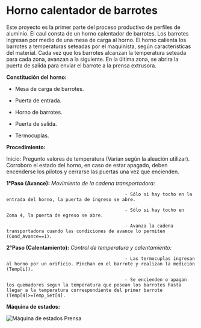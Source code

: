 # Horno calentador de barrotes
Este proyecto es la primer parte del proceso productivo de perfiles de aluminio. El caul consta de un horno calentador de barrotes. Los barrotes ingresan por medio de una mesa de carga al horno. El horno calienta los barrotes a temperaturas seteadas por el maquinista, según características del material. Cada vez que los barrotes alcanzan la temperatura seteada para cada zona, avanzan a la siguiente. En la última zona, se abrira la puerta de salida para enviar el barrote a la prensa extrusora.

__Constitución del horno:__

- Mesa de carga de barrotes.

- Puerta de entrada.

- Horno de barrotes.

- Puerta de salida.

- Termocuplas.

__Procedimiento:__ 

Inicio: Pregunto valores de temperatura (Varían según la aleación utilizar). Corroboro el estado del horno, en caso de estar apagado, deben encenderse los pilotos y cerrarse las puertas una vez que encienden.

__1°Paso (Avance):__ *Movimiento de la cadena transportadora:* 

                                                - Sólo si hay tocho en la entrada del horno, la puerta de ingreso se abre. 
                                                
                                                - Sólo si hay tocho en Zona 4, la puerta de egreso se abre. 
                                                
                                                - Avanza la cadena transportadora cuando las condiciones de avance lo permiten (Cond_Avance==1).

__2°Paso (Calentamiento):__ *Control de temperatura y calentamiento:*

                                                - Las termocuplas ingresan al horno por un orificio. Pinchan en el barrote y realizan la medición (Temp[i]). 
                                                
                                                - Se encienden o apagan los quemadores segun la temperatura que posean los barrotes hasta llegar a la temperatura correspondiente del primer barrote (Temp[4]>=Temp_Set[4]. 

__Máquina de estados:__

![Máquina de estados Prensa](https://github.com/SanGusTti/Trabajo-Practico-Info-2/assets/129624449/16c2c6b3-143b-4fc6-8f9d-bc01a60f11d9)



